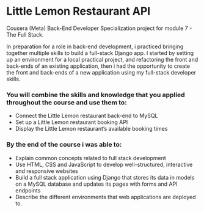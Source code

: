 # Little Lemon Restaurant API
Cousera (Meta) Back-End Developer Specialization project for module 7 - The Full Stack.

In preparation for a role in back-end development, i practiced bringing together multiple skills to build a full-stack Django app. I started by setting up an environment for a local practical project, and refactoring the front and back-ends of an existing application, then i had the opportunity to create the front and back-ends of a new application using my full-stack developer skills.

### You will combine the skills and knowledge that you applied throughout the course and use them to:
* Connect the Little Lemon restaurant back-end to MySQL
* Set up a Little Lemon restaurant booking API
* Display the Little Lemon restaurant’s available booking times

### By the end of the course i was able to:
* Explain common concepts related to full stack development
* Use HTML, CSS and JavaScript to develop well-structured, interactive and responsive websites
* Build a full stack application using Django that stores its data in models on a MySQL database and updates its pages with forms and API endpoints
* Describe the different environments that web applications are deployed to.
